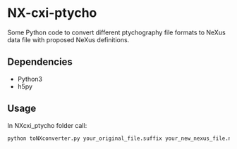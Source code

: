 # NX-cxi-ptycho

Some Python code to convert different ptychography file formats to NeXus data file with proposed NeXus definitions.


Dependencies
--------------------
  - Python3
  - h5py

Usage
--------------------
In NXcxi_ptycho folder call:

```bash
python toNXconverter.py your_original_file.suffix your_new_nexus_file.nxs
```

